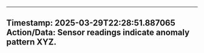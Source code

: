 
---
**Timestamp:** 2025-03-29T22:28:51.887065
**Action/Data:**
Sensor readings indicate anomaly pattern XYZ.
---
